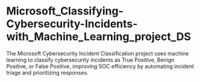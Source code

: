 # Microsoft_Classifying-Cybersecurity-Incidents-with_Machine_Learning_project_DS
The Microsoft Cybersecurity Incident Classification project uses machine learning to classify cybersecurity incidents as True Positive, Benign Positive, or False Positive, improving SOC efficiency by automating incident triage and prioritizing responses.
